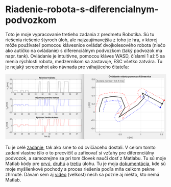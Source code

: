 # Riadenie-robota-s-diferencialnym-podvozkom
Toto je moje vypracovanie tretieho zadania z predmetu Robotika. Sú tu riešenia riešenie štyroch úloh, ale najzaujímavejšia z toho je hra, v ktorej môže používateľ pomocou klávesnice ovládať dvojkolesového robota (niečo ako autíčko na ovládanie) s diferenciálnym podvozkom (taký podvozok ma napr. tank).
Ovládanie je intuitívne, pomocou kláves WASD, číslami 1 až 5 sa menia rýchlosti robota, medzerníkom sa zastavuje, ESC všetko zatvára.
Tu je nejaký screenshot ako návnada pre váhajúceho čitateľa:

![screenshot](robZad3.png)

Tu je celé [zadanie](Robzad3.pdf), tak ako sme to od cvičiaceho dostali.
V celom tomto zadaní vlastne išlo o to precvičiť a zafixovať si vzťahy pre diferenciálny podvozok, a samozrejme sa pri tom človek naučí dosť z Matlabu.
Tu sú moje Matlab kódy pre [prvú](zad3_uloha1.m), [druhú](zad3_uloha2.m) a [tretiu](zad3_uloha3.m) úlohu.
Tu je moja [dokumentácia](zad3_dokumentacia.pdf), kde sú moje myšlienkové pochody a proces riešenia podľa mňa celkom pekne zhrnuté.
Dávam sem aj [video](robZad3.mp4) (velkost) nech sa pozrie aj niekto, kto nemá Matlab.
